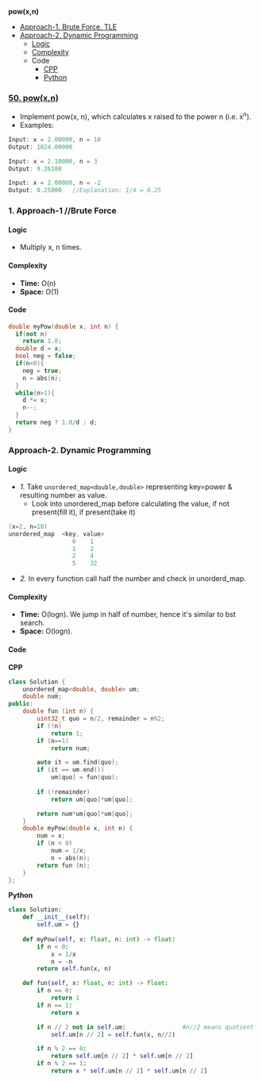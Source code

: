 **pow(x,n)**
- [Approach-1. Brute Force. TLE](#a1)
- [Approach-2. Dynamic Programming](#a2)
  - [Logic](#l)
  - [Complexity](#com)
  - Code
    - [CPP](#cpp)
    - [Python](#py)


### [50. pow(x,n)](https://leetcode.com/problems/powx-n/solution/)
- Implement pow(x, n), which calculates x raised to the power n (i.e. x<sup>n</sup>).
- Examples:
```c
Input: x = 2.00000, n = 10
Output: 1024.00000

Input: x = 2.10000, n = 3
Output: 9.26100

Input: x = 2.00000, n = -2
Output: 0.25000   //Explanation: 1/4 = 0.25
```

<a name=a1></a>
### 1. Approach-1  //Brute Force
#### Logic
- Multiply x, n times.
#### Complexity
- **Time:** O(n)
- **Space:** O(1)
#### Code
```c++
double myPow(double x, int n) {
  if(not n)
    return 1.0;
  double d = x;
  bool neg = false;
  if(n<0){
    neg = true;
    n = abs(n);
  }
  while(n>1){
    d *= x;
    n--;
  }
  return neg ? 1.0/d : d;
}
```

<a name=a2></a>
### Approach-2. Dynamic Programming
#### Logic
- _1._ Take `unordered_map<double,double>` representing key=power & resulting number as value.
  - Look into unordered_map before calculating the value, if not present(fill it), if present(take it)
```c
(x=2, n=10)
unordered_map  <key, value>
                  0    1
                  1    2
                  2    4
                  5    32
```
- _2._ In every function call half the number and check in unorderd_map.
#### Complexity
- **Time:** O(logn). We jump in half of number, hence it's similar to bst search.
- **Space:** O(logn).

#### Code
<a name=cpp></a>
**CPP**
```c++
class Solution {
    unordered_map<double, double> um;
    double num;
public:
    double fun (int n) {
        uint32_t quo = n/2, remainder = n%2;
        if (!n)
            return 1;
        if (n==1)
            return num;

        auto it = um.find(quo);
        if (it == um.end())
            um[quo] = fun(quo);
        
        if (!remainder)
            return um[quo]*um[quo];

        return num*um[quo]*um[quo];
    }
    double myPow(double x, int n) {
        num = x;
        if (n < 0)
            num = 1/x;
            n = abs(n);
        return fun (n);
    }
};
```

<a name=py></a>
**Python**
```py
class Solution:
    def __init__(self):
        self.um = {}
 
    def myPow(self, x: float, n: int) -> float:
        if n < 0:
            x = 1/x
            n = -n
        return self.fun(x, n)

    def fun(self, x: float, n: int) -> float:
        if n == 0:
            return 1
        if n == 1:
            return x

        if n // 2 not in self.um:                #n//2 means quotient
            self.um[n // 2] = self.fun(x, n//2)

        if n % 2 == 0:
            return self.um[n // 2] * self.um[n // 2]
        if n % 2 == 1:
            return x * self.um[n // 2] * self.um[n // 2]
```
